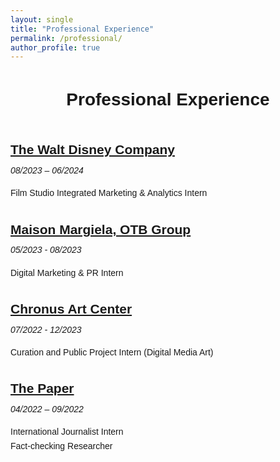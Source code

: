 ```yaml
---
layout: single
title: "Professional Experience"
permalink: /professional/
author_profile: true
---
```


<div style="max-width: 800px; margin: 0 auto; font-family: 'Helvetica', Arial, sans-serif; line-height: 1.6;">

<h1 style="text-align: center; margin-bottom: 40px;">Professional Experience</h1>

<div style="margin-bottom: 30px;">
  <h2 style="margin-bottom: 5px;"><a href="https://www.thewaltdisneycompany.com" target="_blank">The Walt Disney Company</a></h2>
  <p style="font-style: italic; margin: 0 0 5px 0;">08/2023 – 06/2024</p>
  <p>Film Studio Integrated Marketing & Analytics Intern</p>
</div>

<div style="margin-bottom: 30px;">
  <h2 style="margin-bottom: 5px;"><a href="https://www.otb.net/en/maison-margiela" target="_blank">Maison Margiela, OTB Group</a></h2>
  <p style="font-style: italic; margin: 0 0 5px 0;">05/2023 - 08/2023</p>
  <p>Digital Marketing & PR Intern</p>
</div>

<div style="margin-bottom: 30px;">
  <h2 style="margin-bottom: 5px;"><a href="http://www.chronusartcenter.org" target="_blank">Chronus Art Center</a></h2>
  <p style="font-style: italic; margin: 0 0 5px 0;">07/2022 - 12/2023</p>
  <p>Curation and Public Project Intern (Digital Media Art)</p>
</div>

<div style="margin-bottom: 30px;">
  <h2 style="margin-bottom: 5px;"><a href="https://www.thepaper.cn" target="_blank">The Paper</a></h2>
  <p style="font-style: italic; margin: 0 0 5px 0;">04/2022 – 09/2022</p>
  <p>International Journalist Intern<br>Fact-checking Researcher</p>
</div>

</div>

